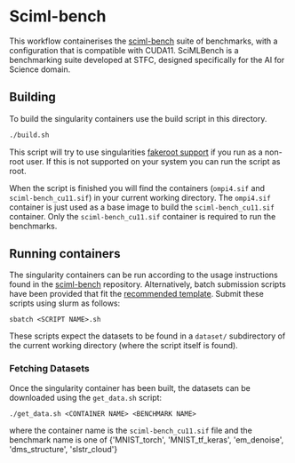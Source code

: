 # Sciml-bench

This workflow containerises the [sciml-bench](https://github.com/stfc-sciml/sciml-bench) suite
of benchmarks, with a configuration that is compatible with CUDA11. 
SciMLBench is a benchmarking suite developed at STFC, 
designed specifically for the AI for Science domain.

## Building

To build the singularity containers use the build script in this directory.

```bash
./build.sh
```

This script will try to use singularities [fakeroot
support](https://sylabs.io/guides/main/user-guide/fakeroot.html) if you run as a
non-root user. If this is not supported on your system you can run the script as
root.

When the script is finished you will find the containers (`ompi4.sif` and `sciml-bench_cu11.sif`)
in your current working directory. The `ompi4.sif` container is just used as a base image to build the `sciml-bench_cu11.sif` container. 
Only the `sciml-bench_cu11.sif` container is required to run the benchmarks.


## Running containers

The singularity containers can be run according to the 
usage instructions found in the [sciml-bench](https://github.com/stfc-sciml/sciml-bench/blob/master/doc/usage.md) 
repository. Alternatively, batch submission scripts have been provided that fit the [recommended template](https://github.com/alan-turing-institute/AI-workflows/blob/main/workflows/batch_template.sh).
Submit these scripts using slurm as follows:
```
sbatch <SCRIPT NAME>.sh
```
These scripts expect the datasets to be found in a `dataset/` subdirectory of the current working directory 
(where the script itself is found).


### Fetching Datasets

Once the singularity container has been built, the datasets can be downloaded using the `get_data.sh` script:
```
./get_data.sh <CONTAINER NAME> <BENCHMARK NAME>
```
where the container name is the `sciml-bench_cu11.sif` file and the benchmark name is one of 
{'MNIST_torch', 'MNIST_tf_keras', 'em_denoise', 'dms_structure', 'slstr_cloud'}
